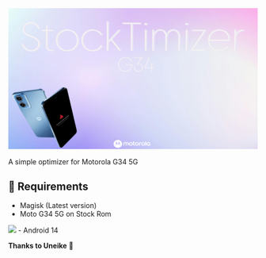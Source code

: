<img src="StockTimizer.png">

A simple optimizer for Motorola G34 5G

## 📱 Requirements
- Magisk (Latest version)
- Moto G34 5G on Stock Rom
<img src="Motog34">
- Android 14

**Thanks to Uneike** 🫡
